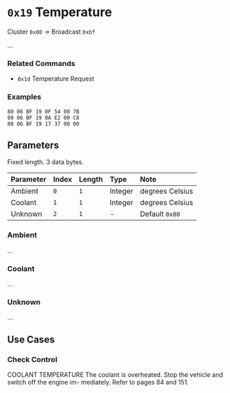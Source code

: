 # `0x19` Temperature

Cluster `0x80` → Broadcast `0xbf`

...

### Related Commands

- `0x1d` Temperature Request

### Examples

    80 06 BF 19 0F 54 00 7B
    80 06 BF 19 0A E2 00 C8
    80 06 BF 19 17 37 00 00

## Parameters

Fixed length. 3 data bytes.

Parameter|Index|Length|Type   |Note
:--------|:----|:-----|:------|:---
Ambient  |`0`  |`1`   |Integer|degrees Celsius
Coolant  |`1`  |`1`   |Integer|degrees Celsius
Unknown  |`2`  |`1`   |-      |Default `0x00`

### Ambient

...

### Coolant

...

### Unknown

...

## Use Cases

### Check Control

COOLANT TEMPERATUREThe coolant is overheated. Stop the vehicle and switch off the engine im- mediately. Refer to pages 84and 151.